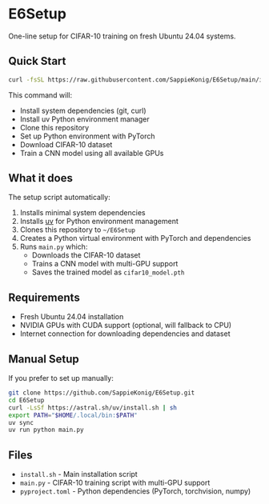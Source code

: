 # E6Setup

One-line setup for CIFAR-10 training on fresh Ubuntu 24.04 systems.

## Quick Start

```bash
curl -fsSL https://raw.githubusercontent.com/SappieKonig/E6Setup/main/install.sh | bash
```

This command will:
- Install system dependencies (git, curl)
- Install uv Python environment manager
- Clone this repository
- Set up Python environment with PyTorch
- Download CIFAR-10 dataset
- Train a CNN model using all available GPUs

## What it does

The setup script automatically:
1. Installs minimal system dependencies
2. Installs [uv](https://docs.astral.sh/uv/) for Python environment management
3. Clones this repository to `~/E6Setup`
4. Creates a Python virtual environment with PyTorch and dependencies
5. Runs `main.py` which:
   - Downloads the CIFAR-10 dataset
   - Trains a CNN model with multi-GPU support
   - Saves the trained model as `cifar10_model.pth`

## Requirements

- Fresh Ubuntu 24.04 installation
- NVIDIA GPUs with CUDA support (optional, will fallback to CPU)
- Internet connection for downloading dependencies and dataset

## Manual Setup

If you prefer to set up manually:

```bash
git clone https://github.com/SappieKonig/E6Setup.git
cd E6Setup
curl -LsSf https://astral.sh/uv/install.sh | sh
export PATH="$HOME/.local/bin:$PATH"
uv sync
uv run python main.py
```

## Files

- `install.sh` - Main installation script
- `main.py` - CIFAR-10 training script with multi-GPU support  
- `pyproject.toml` - Python dependencies (PyTorch, torchvision, numpy)
